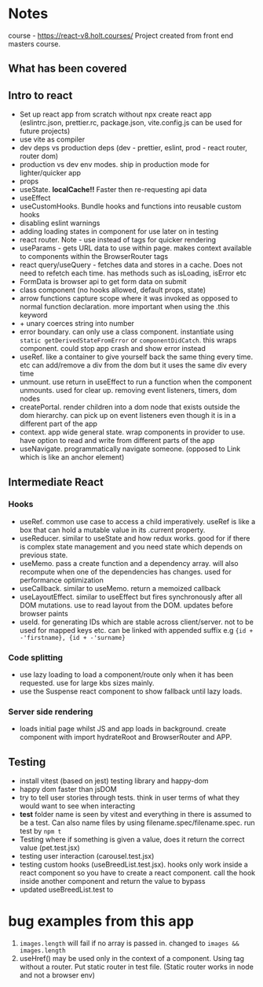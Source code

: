 # Notes

course - https://react-v8.holt.courses/
Project created from front end masters course.

## What has been covered

## Intro to react

- Set up react app from scratch without npx create react app (eslintrc.json, prettier.rc, package.json, vite.config.js can be used for future projects)
- use vite as compiler
- dev deps vs production deps (dev - prettier, eslint, prod - react router, router dom)
- production vs dev env modes. ship in production mode for lighter/quicker app
- props
- useState. **localCache!!** Faster then re-requesting api data
- useEffect
- useCustomHooks. Bundle hooks and functions into reusable custom hooks
- disabling eslint warnings
- adding loading states in component for use later on in testing
- react router. Note - use <link> instead of <a> tags for quicker rendering
- useParams - gets URL data to use within page. makes context available to components within the BrowserRouter tags
- react query/useQuery - fetches data and stores in a cache. Does not need to refetch each time. has methods such as isLoading, isError etc
- FormData is browser api to get form data on submit
- class component (no hooks allowed, default props, state)
- arrow functions capture scope where it was invoked as opposed to normal function declaration. more important when using the .this keyword
- \+ unary coerces string into number
- error boundary. can only use a class component. instantiate using `static getDerivedStateFromError` or `componentDidCatch`. this wraps component. could stop app crash and show error instead
- useRef. like a container to give yourself back the same thing every time. etc can add/remove a div from the dom but it uses the same div every time
- unmount. use return in useEffect to run a function when the component unmounts. used for clear up. removing event listeners, timers, dom nodes
- createPortal. render children into a dom node that exists outside the dom hierarchy. can pick up on event listeners even though it is in a different part of the app
- context. app wide general state. wrap components in provider to use. have option to read and write from different parts of the app
- useNavigate. programmatically navigate someone. (opposed to Link which is like an anchor element)

## Intermediate React

### Hooks

- useRef. common use case to access a child imperatively. useRef is like a box that can hold a mutable value in its .current property.
- useReducer. similar to useState and how redux works. good for if there is complex state management and you need state which depends on previous state.
- useMemo. pass a create function and a dependency array. will also recompute when one of the dependencies has changes. used for performance optimization
- useCallback. similar to useMemo. return a memoized callback
- useLayoutEffect. similar to useEffect but fires synchronously after all DOM mutations. use to read layout from the DOM. updates before browser paints
- useId. for generating IDs which are stable across client/server. not to be used for mapped keys etc. can be linked with appended suffix e.g `{id + -'firstname}, {id + -'surname}`

### Code splitting

- use lazy loading to load a component/route only when it has been requested. use for large kbs sizes mainly.
- use the Suspense react component to show fallback until lazy loads.

### Server side rendering

- loads initial page whilst JS and app loads in background. create component with import hydrateRoot and BrowserRouter and APP.

## Testing

- install vitest (based on jest) testing library and happy-dom
- happy dom faster than jsDOM
- try to tell user stories through tests. think in user terms of what they would want to see when interacting
- **test** folder name is seen by vitest and everything in there is assumed to be a test. Can also name files by using filename.spec/filename.spec. run test by `npm t`
- Testing where if something is given a value, does it return the correct value (pet.test.jsx)
- testing user interaction (carousel.test.jsx)
- testing custom hooks (useBreedList.test.jsx). hooks only work inside a react component so you have to create a react component. call the hook inside another component and return the value to bypass
- updated useBreedList.test to

# bug examples from this app

1. `images.length` will fail if no array is passed in. changed to `images && images.length`
2. useHref() may be used only in the context of a <Router> component. Using <Link> tag without a router. Put static router in test file. (Static router works in node and not a browser env)
